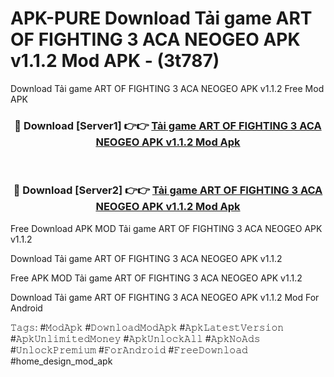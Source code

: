 # APK-PURE Download Tải game ART OF FIGHTING 3 ACA NEOGEO APK v1.1.2 Mod APK - (3t787)
Download Tải game ART OF FIGHTING 3 ACA NEOGEO APK v1.1.2 Free Mod APK

<div align="center">
<h3>🔴 Download [Server1] 👉👉 <a href="https://apk-comot.site?title=Tải_game_ART_OF_FIGHTING_3_ACA_NEOGEO_APK_v1.1.2">Tải game ART OF FIGHTING 3 ACA NEOGEO APK v1.1.2 Mod Apk</a></h3><br>

<h3>🔴 Download [Server2] 👉👉 <a href="https://apk-comot.site?title=Tải_game_ART_OF_FIGHTING_3_ACA_NEOGEO_APK_v1.1.2">Tải game ART OF FIGHTING 3 ACA NEOGEO APK v1.1.2 Mod Apk</a></h3>
</div>


Free Download APK MOD Tải game ART OF FIGHTING 3 ACA NEOGEO APK v1.1.2

Download Tải game ART OF FIGHTING 3 ACA NEOGEO APK v1.1.2 

Free APK MOD Tải game ART OF FIGHTING 3 ACA NEOGEO APK v1.1.2 

Download Tải game ART OF FIGHTING 3 ACA NEOGEO APK v1.1.2 Mod For Android

𝚃𝚊𝚐𝚜: #𝙼𝚘𝚍𝙰𝚙𝚔 #𝙳𝚘𝚠𝚗𝚕𝚘𝚊𝚍𝙼𝚘𝚍𝙰𝚙𝚔 #𝙰𝚙𝚔𝙻𝚊𝚝𝚎𝚜𝚝𝚅𝚎𝚛𝚜𝚒𝚘𝚗 #𝙰𝚙𝚔𝚄𝚗𝚕𝚒𝚖𝚒𝚝𝚎𝚍𝙼𝚘𝚗𝚎𝚢 #𝙰𝚙𝚔𝚄𝚗𝚕𝚘𝚌𝚔𝙰𝚕𝚕 #𝙰𝚙𝚔𝙽𝚘𝙰𝚍𝚜 #𝚄𝚗𝚕𝚘𝚌𝚔𝙿𝚛𝚎𝚖𝚒𝚞𝚖 #𝙵𝚘𝚛𝙰𝚗𝚍𝚛𝚘𝚒𝚍 #𝙵𝚛𝚎𝚎𝙳𝚘𝚠𝚗𝚕𝚘𝚊𝚍 #home_design_mod_apk
